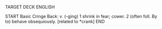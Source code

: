 TARGET DECK
ENGLISH

START
Basic
Cringe
Back: v. (-ging) 1 shrink in fear; cower. 2 (often foll. By to) behave obsequiously. [related to *crank]
END
